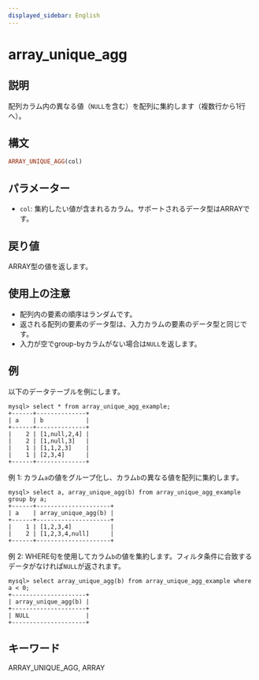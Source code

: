 ```yaml
---
displayed_sidebar: English
---
```


# array_unique_agg

## 説明

配列カラム内の異なる値（`NULL`を含む）を配列に集約します（複数行から1行へ）。

## 構文

```Haskell
ARRAY_UNIQUE_AGG(col)
```

## パラメーター

- `col`: 集約したい値が含まれるカラム。サポートされるデータ型はARRAYです。

## 戻り値

ARRAY型の値を返します。

## 使用上の注意

- 配列内の要素の順序はランダムです。
- 返される配列の要素のデータ型は、入力カラムの要素のデータ型と同じです。
- 入力が空でgroup-byカラムがない場合は`NULL`を返します。

## 例

以下のデータテーブルを例にします。

```plaintext
mysql> select * from array_unique_agg_example;
+------+--------------+
| a    | b            |
+------+--------------+
|    2 | [1,null,2,4] |
|    2 | [1,null,3]   |
|    1 | [1,1,2,3]    |
|    1 | [2,3,4]      |
+------+--------------+
```

例 1: カラム`a`の値をグループ化し、カラム`b`の異なる値を配列に集約します。

```plaintext
mysql> select a, array_unique_agg(b) from array_unique_agg_example group by a;
+------+---------------------+
| a    | array_unique_agg(b) |
+------+---------------------+
|    1 | [1,2,3,4]           |
|    2 | [1,2,3,4,null]      |
+------+---------------------+
```

例 2: WHERE句を使用してカラム`b`の値を集約します。フィルタ条件に合致するデータがなければ`NULL`が返されます。

```plaintext
mysql> select array_unique_agg(b) from array_unique_agg_example where a < 0;
+---------------------+
| array_unique_agg(b) |
+---------------------+
| NULL                |
+---------------------+
```

## キーワード

ARRAY_UNIQUE_AGG, ARRAY
